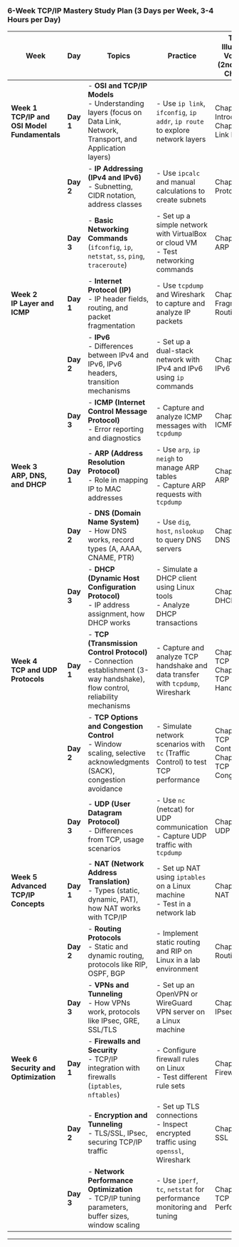 ### **6-Week TCP/IP Mastery Study Plan (3 Days per Week, 3-4 Hours per Day)**

| **Week** | **Day**      | **Topics**                                                                                                                                                                    | **Practice**                                                                                                         | **TCP/IP Illustrated, Volume 1 (2nd Edition) Chapters**  |
|----------|--------------|-------------------------------------------------------------------------------------------------------------------------------------------------------------------------------|----------------------------------------------------------------------------------------------------------------------|------------------------------------------------------------|
| **Week 1**<br>**TCP/IP and OSI Model Fundamentals** | **Day 1**  | - **OSI and TCP/IP Models**<br>  - Understanding layers (focus on Data Link, Network, Transport, and Application layers)                                                  | - Use `ip link`, `ifconfig`, `ip addr`, `ip route` to explore network layers                                         | Chapter 1: Introduction<br> Chapter 2: Link Layer |
|          | **Day 2**  | - **IP Addressing (IPv4 and IPv6)**<br>  - Subnetting, CIDR notation, address classes                                                                                          | - Use `ipcalc` and manual calculations to create subnets                                                            | Chapter 3: IP Protocol |
|          | **Day 3**  | - **Basic Networking Commands**<br>  (`ifconfig`, `ip`, `netstat`, `ss`, `ping`, `traceroute`)                                                                                 | - Set up a simple network with VirtualBox or cloud VM<br>  - Test networking commands                                | Chapter 4: ARP |
| **Week 2**<br>**IP Layer and ICMP**                 | **Day 1**  | - **Internet Protocol (IP)**<br>  - IP header fields, routing, and packet fragmentation                                                                                 | - Use `tcpdump` and Wireshark to capture and analyze IP packets                                                     | Chapter 5: IP Fragmentation, Routing |
|          | **Day 2**  | - **IPv6**<br>  - Differences between IPv4 and IPv6, IPv6 headers, transition mechanisms                                                                                       | - Set up a dual-stack network with IPv4 and IPv6 using `ip` commands                                                | Chapter 12: IPv6 |
|          | **Day 3**  | - **ICMP (Internet Control Message Protocol)**<br>  - Error reporting and diagnostics                                                                                          | - Capture and analyze ICMP messages with `tcpdump`                                                                  | Chapter 6: ICMP |
| **Week 3**<br>**ARP, DNS, and DHCP**               | **Day 1**  | - **ARP (Address Resolution Protocol)**<br>  - Role in mapping IP to MAC addresses                                                                                  | - Use `arp`, `ip neigh` to manage ARP tables<br>  - Capture ARP requests with `tcpdump`                             | Chapter 4: ARP |
|          | **Day 2**  | - **DNS (Domain Name System)**<br>  - How DNS works, record types (A, AAAA, CNAME, PTR)                                                                                        | - Use `dig`, `host`, `nslookup` to query DNS servers                                                                | Chapter 14: DNS |
|          | **Day 3**  | - **DHCP (Dynamic Host Configuration Protocol)**<br>  - IP address assignment, how DHCP works                                                                                 | - Simulate a DHCP client using Linux tools<br>  - Analyze DHCP transactions                                          | Chapter 16: DHCP |
| **Week 4**<br>**TCP and UDP Protocols**            | **Day 1**  | - **TCP (Transmission Control Protocol)**<br>  - Connection establishment (3-way handshake), flow control, reliability mechanisms                                              | - Capture and analyze TCP handshake and data transfer with `tcpdump`, Wireshark                                      | Chapter 18: TCP Header<br> Chapter 19: TCP Handshake |
|          | **Day 2**  | - **TCP Options and Congestion Control**<br>  - Window scaling, selective acknowledgments (SACK), congestion avoidance                                                        | - Simulate network scenarios with `tc` (Traffic Control) to test TCP performance                                     | Chapter 22: TCP Flow Control<br> Chapter 23: TCP Congestion |
|          | **Day 3**  | - **UDP (User Datagram Protocol)**<br>  - Differences from TCP, usage scenarios                                                                                               | - Use `nc` (netcat) for UDP communication<br>  - Capture UDP traffic with `tcpdump`                                  | Chapter 11: UDP Header |
| **Week 5**<br>**Advanced TCP/IP Concepts**         | **Day 1**  | - **NAT (Network Address Translation)**<br>  - Types (static, dynamic, PAT), how NAT works with TCP/IP                                                                | - Set up NAT using `iptables` on a Linux machine<br>  - Test in a network lab                                        | Chapter 25: NAT |
|          | **Day 2**  | - **Routing Protocols**<br>  - Static and dynamic routing, protocols like RIP, OSPF, BGP                                                                                      | - Implement static routing and RIP on Linux in a lab environment                                                    | Chapter 13: IP Routing |
|          | **Day 3**  | - **VPNs and Tunneling**<br>  - How VPNs work, protocols like IPsec, GRE, SSL/TLS                                                                                            | - Set up an OpenVPN or WireGuard VPN server on a Linux machine                                                      | Chapter 28: IPsec |
| **Week 6**<br>**Security and Optimization**        | **Day 1**  | - **Firewalls and Security**<br>  - TCP/IP integration with firewalls (`iptables`, `nftables`)                                                                         | - Configure firewall rules on Linux<br>  - Test different rule sets                                                  | Chapter 26: Firewalls |
|          | **Day 2**  | - **Encryption and Tunneling**<br>  - TLS/SSL, IPsec, securing TCP/IP traffic                                                                                                | - Set up TLS connections<br>  - Inspect encrypted traffic using `openssl`, Wireshark                                 | Chapter 27: SSL |
|          | **Day 3**  | - **Network Performance Optimization**<br>  - TCP/IP tuning parameters, buffer sizes, window scaling                                                                          | - Use `iperf`, `tc`, `netstat` for performance monitoring and tuning                                                 | Chapter 24: TCP Performance |

---
